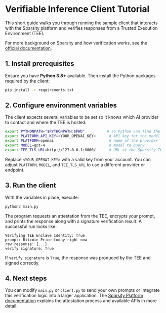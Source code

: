 # Verifiable Inference Client Tutorial

This short guide walks you through running the sample client that interacts with the Sparsity platform and verifies responses from a Trusted Execution Environment (TEE).

For more background on Sparsity and how verification works, see the [official documentation](https://sparsity.gitbook.io/sparsity-platform).

## 1. Install prerequisites

Ensure you have **Python 3.8+** available. Then install the Python packages required by the client:

```bash
pip install -r requirements.txt
```

## 2. Configure environment variables

The client expects several variables to be set so it knows which AI provider to contact and where the TEE is hosted.

```bash
export PYTHONPATH="$PYTHONPATH:$PWD"          # so Python can find the local modules
export PLATFORM_API_KEY=<YOUR_OPENAI_KEY>      # API key for the model provider
export PLATFORM=openai                         # name of the provider
export MODEL=gpt-4                             # model to query
export TEE_TLS_URL=http://127.0.0.1:8000/      # URL of the Sparsity TEE service
```

Replace `<YOUR_OPENAI_KEY>` with a valid key from your account. You can adjust `PLATFORM`, `MODEL`, and `TEE_TLS_URL` to use a different provider or endpoint.

## 3. Run the client

With the variables in place, execute:

```bash
python3 main.py
```

The program requests an attestation from the TEE, encrypts your prompt, and prints the response along with a signature verification result. A successful run looks like:

```
Verifying TEE Enclave Identity: True
prompt: Bitcoin Price today right now
raw response: {...}
verify signature: True
```

If `verify signature` is `True`, the response was produced by the TEE and signed correctly.

## 4. Next steps

You can modify `main.py` or `client.py` to send your own prompts or integrate this verification logic into a larger application. The [Sparsity Platform documentation](https://sparsity.gitbook.io/sparsity-platform) explains the attestation process and available APIs in more detail.

